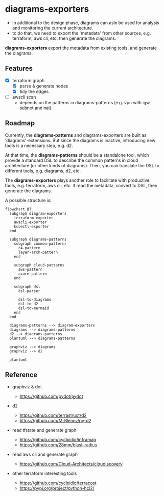 # diagrams-exporters

- in additional to the design phase, diagrams can aslo be used for analysis and monitoring the current architecture.
- to do that, we need to export the 'metadata' from other sources, e.g. terraform, aws cli, etc. then generate the diagrams.

**diagrams-exporters** export the metadata from existing tools, and generate the diagrams.

## Features

- [x] terraform graph
  - [x] parse & generate nodes
  - [x] tidy the edges
- [ ] awscli scan
  - depends on the patterns in diagrams-patterns (e.g. vpc with igw, subnet and nat)

## Roadmap

Currently, the **diagrams-patterns** and diagrams-exporters are built as 'diagrams'-extensions. But since the diagrams is inactive, introducing new tools is a necessary step, e.g. d2.

At that time, the **diagrams-patterns** should be a standalone tool, which provide a standard DSL to describe the common patterns in cloud architecture (or other kinds of diagrams). Then, you can translate the DSL to different tools, e.g. diagrams, d2, etc.

The **diagrams-exporters** plays another role to facilitate with productive tools, e.g. terraform, aws cli, etc. It read the metadata, convert to DSL, then generate the diagrams.

A possible structure is:

```mermaid
flowchart BT
  subgraph diagram-exporters
    terraform-exporter
    awscli-exporter
    kubectl-exporter
  end

  subgraph diagrams-patterns
    subgraph common-patterns
      c4-pattern
      layer-arch-pattern    
    end

    subgraph cloud-patterns
      aws-pattern
      azure-pattern
    end

    subgraph dsl
      dsl-parser

      dsl-to-diagrams
      dsl-to-d2
      dsl-to-mermaid
    end
  end

  diagrams-patterns --> diagram-exporters
  diagrams --> diagrams-patterns
  d2 --> diagrams-patterns
  plantuml --> diagrams-patterns
  
  graphviz --> diagrams
  graphviz --> d2

  plantuml
```

## Reference

- graphviz & dot
  - <https://github.com/pydot/pydot>

- d2
  - <https://github.com/terrastruct/d2>
  - <https://github.com/MrBlenny/py-d2>

- read tfstate and generate graph
  - <https://github.com/cycloidio/inframap>
  - <https://github.com/28mm/blast-radius>

- read aws cli and generate graph
  - <https://github.com/Cloud-Architects/cloudiscovery>

- other terraform interesting tools
  - <https://github.com/cycloidio/terracost>
  - <https://pypi.org/project/python-hcl2/>
